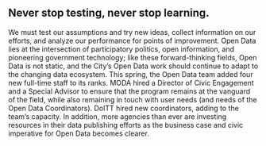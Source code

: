 ## Never stop testing, never stop learning.

We must test our assumptions and try new ideas, collect information on our efforts, and analyze our performance for points of improvement. Open Data lies at the intersection of participatory politics, open information, and pioneering government technology; like these forward-thinking fields, Open Data is not static, and the City’s Open Data work should continue to adapt to the changing data ecosystem. This spring, the Open Data team added four new full-time staff to its ranks. MODA hired a Director of Civic Engagement and a Special Advisor to ensure that the program remains at the vanguard of the field, while also remaining in touch with user needs (and needs of the Open Data Coordinators). DoITT hired new coordinators, adding to the team’s capacity. In addition, more agencies than ever are investing resources in their data publishing efforts as the business case and civic imperative for Open Data becomes clearer.
